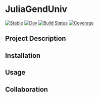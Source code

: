 # JuliaGendUniv

[![Stable](https://img.shields.io/badge/docs-stable-blue.svg)](https://university-gender-evolution.github.io/JuliaGendUniv.jl/stable/)
[![Dev](https://img.shields.io/badge/docs-dev-blue.svg)](https://university-gender-evolution.github.io/JuliaGendUniv.jl/dev/)
[![Build Status](https://github.com/university-gender-evolution/JuliaGendUniv.jl/actions/workflows/CI.yml/badge.svg?branch=main)](https://github.com/00krishna/JuliaGendUniv.jl/actions/workflows/CI.yml?query=branch%3Amain)
[![Coverage](https://codecov.io/gh/00krishna/JuliaGendUniv.jl/branch/main/graph/badge.svg)](https://codecov.io/gh/00krishna/JuliaGendUniv.jl)

## Project Description





## Installation 




## Usage





## Collaboration
